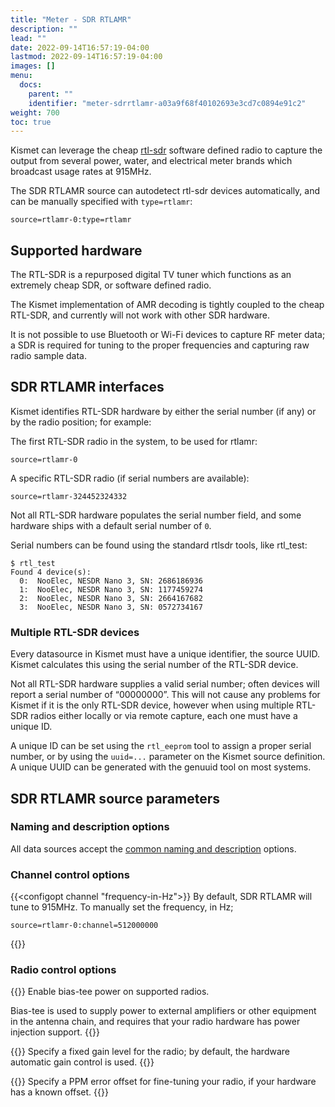 ```yaml
---
title: "Meter - SDR RTLAMR"
description: ""
lead: ""
date: 2022-09-14T16:57:19-04:00
lastmod: 2022-09-14T16:57:19-04:00
images: []
menu:
  docs:
    parent: ""
    identifier: "meter-sdrrtlamr-a03a9f68f40102693e3cd7c0894e91c2"
weight: 700
toc: true
---
```


Kismet can leverage the cheap [rtl-sdr](https://www.rtl-sdr.com) software defined radio to capture the output from several power, water, and electrical meter brands which broadcast usage rates at 915MHz.

The SDR RTLAMR source can autodetect rtl-sdr devices automatically, and can be manually specified with `type=rtlamr`:
```
source=rtlamr-0:type=rtlamr
```

## Supported hardware

The RTL-SDR is a repurposed digital TV tuner which functions as an extremely cheap SDR, or software defined radio.

The Kismet implementation of AMR decoding is tightly coupled to the cheap RTL-SDR, and currently will not work with other SDR hardware.

It is not possible to use Bluetooth or Wi-Fi devices to capture RF meter data; a SDR is required for tuning to the proper frequencies and capturing raw radio sample data.

## SDR RTLAMR interfaces

Kismet identifies RTL-SDR hardware by either the serial number (if any) or by the radio position; for example:

The first RTL-SDR radio in the system, to be used for rtlamr:

```
source=rtlamr-0
```

A specific RTL-SDR radio (if serial numbers are available):

```
source=rtlamr-324452324332
```

Not all RTL-SDR hardware populates the serial number field, and some hardware ships with a default serial number of `0`.

Serial numbers can be found using the standard rtlsdr tools, like rtl_test:

```
$ rtl_test
Found 4 device(s):
  0:  NooElec, NESDR Nano 3, SN: 2686186936
  1:  NooElec, NESDR Nano 3, SN: 1177459274
  2:  NooElec, NESDR Nano 3, SN: 2664167682
  3:  NooElec, NESDR Nano 3, SN: 0572734167
```

### Multiple RTL-SDR devices

Every datasource in Kismet must have a unique identifier, the source UUID. Kismet calculates this using the serial number of the RTL-SDR device.

Not all RTL-SDR hardware supplies a valid serial number; often devices will report a serial number of “00000000”. This will not cause any problems for Kismet if it is the only RTL-SDR device, however when using multiple RTL-SDR radios either locally or via remote capture, each one must have a unique ID.

A unique ID can be set using the `rtl_eeprom` tool to assign a proper serial number, or by using the `uuid=...` parameter on the Kismet source definition. A unique UUID can be generated with the genuuid tool on most systems.

## SDR RTLAMR source parameters

### Naming and description options

All data sources accept the [common naming and description](/docs/readme/datasources/datasources/#naming-and-describing-datasources) options.

### Channel control options

{{<configopt channel "frequency-in-Hz">}}
By default, SDR RTLAMR will tune to 915MHz.  To manually set the frequency, in Hz;

```
source=rtlamr-0:channel=512000000
```
{{</configopt>}}

### Radio control options

{{<configopt biastee true false>}}
Enable bias-tee power on supported radios.

Bias-tee is used to supply power to external amplifiers or other equipment in the antenna chain, and requires that your radio hardware has power injection support.
{{</configopt>}}


{{<configopt gain value>}}
Specify a fixed gain level for the radio; by default, the hardware automatic gain control is used.
{{</configopt>}}


{{<configopt ppm error_value>}}
Specify a PPM error offset for fine-tuning your radio, if your hardware has a known offset.
{{</configopt>}}
